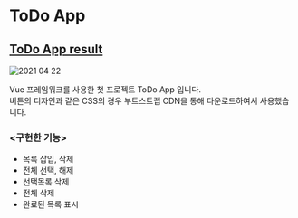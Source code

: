 # ToDo App

## [ToDo App result](https://k-junyyy.github.io/TODO-APP/)

![2021 04 22](https://user-images.githubusercontent.com/74912530/115629401-43c13480-a33d-11eb-8c3e-497eead76a50.png)

Vue 프레임워크를 사용한 첫 프로젝트 ToDo App 입니다.<br>
버튼의 디자인과 같은 CSS의 경우 부트스트랩 CDN을 통해 다운로드하여서 사용했습니다.<br>

### <구현한 기능>

* 목록 삽입, 삭제
* 전체 선택, 해제
* 선택목록 삭제
* 전체 삭제
* 완료된 목록 표시


